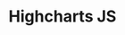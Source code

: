 ---
title:  Highcharts JS
description: Highcharts, the core library of our product suite, is a pure JavaScript charting library based on SVG that makes it easy for developers to create responsive, interactive and accessible charts. Our library includes all the standard chart types and more. From area to x-range, we've got you covered. Our simple options-structure allows for deep customization, and styling can be done via JavaScript or CSS.
buttons:
- name: 免费下载试用
  link: /download
  class: btn-primary
- name: 购买授权
  link: /shop
  class: btn-secondary	
demos:
- name: 和弦图
  iframe: https://www.highcharts.com/samples/nonav/highcharts/website/small-demos-chart?charts=dependencyWheel
  link: /demo/dependency-wheel/brand-light
- name: 堆叠面积图
  iframe: https://www.highcharts.com/samples/nonav/highcharts/website/small-demos-chart?charts=area
  link: /demo/area-stacked-percent/brand-light
- name: 面积范围图
  iframe: https://www.highcharts.com/samples/nonav/highcharts/website/small-demos-chart?charts=range
  link: /demo/arearange-line/brand-light
- name: 气泡填充图
  iframe: https://www.highcharts.com/samples/nonav/highcharts/website/small-demos-chart?charts=bubble
  link: /demo/packed-bubble/brand-light
features: 
- title: 包含所有的基础图表累计及更多
  description: From area to x-range, we've got you covered.
  cover: https://wp-assets.highcharts.com/www-highcharts-com/blog/wp-content/uploads/2022/06/22091414/feature-highcharts-library.png
- title: 可以通过 CSS 和 JS 设置样式
  description: Our elegant charts render crisp and clear at any resolution and are easily styled via our simple options-structure using JavaScript or CSS.
  cover: https://wp-assets.highcharts.com/www-highcharts-com/blog/wp-content/uploads/2022/06/22091430/feature-highcharts-css.png
- title: 可选的流行语言扩展包
  description: For popular languages, such as .Net, PHP, Python, R, and Java, iOS, Android, and frameworks like Angular, Vue and React.
  cover: https://wp-assets.highcharts.com/www-highcharts-com/blog/wp-content/uploads/2022/06/22091436/feature-all-ncludes-highcharts.png
- title: 为非技术人员提供可视化编辑器
  description: Walk through the chart creation process, from start to finish, using the Editor's easy-to-use wizard-style UI.
  cover: https://wp-assets.highcharts.com/www-highcharts-com/blog/wp-content/uploads/2022/06/22091448/feature-highcharts-editor.png
---